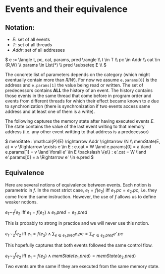 # Events and their equivalence

## Notation:
- $`E`$: set of all events
- $`T`$: set of all threads
- $`Addr`$: set of all addresses

$`
e := \langle t, pc, cat, params, pred \rangle \\
t \in T \\
pc \in Addr \\
cat \in {R,W} \\
params \in List(*) \\
pred \subseteq E \\
`$

The concrete list of parameters depends on the category (which might eventually contain more than $`R/W`$). 
For now we assume `e.params[0]` is the address and `e.params[1]` the value being read or written.
The set of predecessors contains **ALL** the history of an event. The history contains those events in the same thread that come before in program order and events from different threads for which their effect became known to $`e`$ due to synchronization (there is synchronization if two events access same address and at least one of them is a write). 

The following captures the memory state after having executed events $`E`$.
The state contains the value of the last event writing to that memory address (i.e. any other event writting to that address is a predecessor) 

$`
memState : \mathcal{P}(E) \rightarrow Addr \rightarrow \N \\
memState(E, a) = v \Rightarrow \exists e \in E : e.cat = W \land e.params[0] = a \land e.params[1] = v \land \forall e' \in E \backslash \{e\} : e'.cat = W \land e'.params[0] = a \Rightarrow e' \in e.pred
`$

## Equivalence
Here are several notions of equivalence between events. Each notion is parametric in $`f`$. In the most strict case, $`e_1 = f(e_2) \text{ iff } e_1.pc = e_2.pc`$, i.e. they come from the same instruction. However, the use of $`f`$ allows us to define weaker notions. 

$`
e_1 \sim_1^f e_2 \text{ iff } e_1 = f(e_2) \land e_1.pred = e_2.pred
`$

This is probably to strong in practice and we will never use this notion.

$`
e_1 \sim_2^f e_2 \text{ iff } e_1 = f(e_2) \land \sum_{e \in e_1.pred} e.pc = \sum_{e' \in e_2.pred} e'.pc
`$

This hopefully captures that both events followed the same control flow.

$`
e_1 \sim_3^f e_2 \text{ iff } e_1 = f(e_2) \land memState(e_1.pred) = memState(e_2.pred)
`$

Two events are the same if they are executed from the same memory state.
